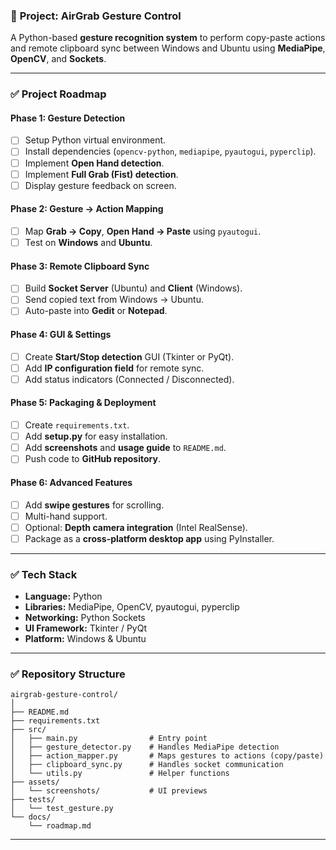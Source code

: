 ### 📌 **Project: AirGrab Gesture Control**

A Python-based **gesture recognition system** to perform copy-paste actions and remote clipboard sync between Windows and Ubuntu using **MediaPipe**, **OpenCV**, and **Sockets**.

---

### ✅ **Project Roadmap**

#### **Phase 1: Gesture Detection**

* [ ] Setup Python virtual environment.
* [ ] Install dependencies (`opencv-python`, `mediapipe`, `pyautogui`, `pyperclip`).
* [ ] Implement **Open Hand detection**.
* [ ] Implement **Full Grab (Fist) detection**.
* [ ] Display gesture feedback on screen.

#### **Phase 2: Gesture → Action Mapping**

* [ ] Map **Grab → Copy**, **Open Hand → Paste** using `pyautogui`.
* [ ] Test on **Windows** and **Ubuntu**.

#### **Phase 3: Remote Clipboard Sync**

* [ ] Build **Socket Server** (Ubuntu) and **Client** (Windows).
* [ ] Send copied text from Windows → Ubuntu.
* [ ] Auto-paste into **Gedit** or **Notepad**.

#### **Phase 4: GUI & Settings**

* [ ] Create **Start/Stop detection** GUI (Tkinter or PyQt).
* [ ] Add **IP configuration field** for remote sync.
* [ ] Add status indicators (Connected / Disconnected).

#### **Phase 5: Packaging & Deployment**

* [ ] Create `requirements.txt`.
* [ ] Add **setup.py** for easy installation.
* [ ] Add **screenshots** and **usage guide** to `README.md`.
* [ ] Push code to **GitHub repository**.

#### **Phase 6: Advanced Features**

* [ ] Add **swipe gestures** for scrolling.
* [ ] Multi-hand support.
* [ ] Optional: **Depth camera integration** (Intel RealSense).
* [ ] Package as a **cross-platform desktop app** using PyInstaller.

---

### ✅ **Tech Stack**

* **Language:** Python
* **Libraries:** MediaPipe, OpenCV, pyautogui, pyperclip
* **Networking:** Python Sockets
* **UI Framework:** Tkinter / PyQt
* **Platform:** Windows & Ubuntu

---

### ✅ **Repository Structure**

```
airgrab-gesture-control/
│
├── README.md
├── requirements.txt
├── src/
│   ├── main.py                # Entry point
│   ├── gesture_detector.py    # Handles MediaPipe detection
│   ├── action_mapper.py       # Maps gestures to actions (copy/paste)
│   ├── clipboard_sync.py      # Handles socket communication
│   └── utils.py               # Helper functions
├── assets/
│   └── screenshots/           # UI previews
├── tests/
│   └── test_gesture.py
└── docs/
    └── roadmap.md
```

---